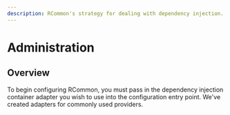 ```yaml
---
description: RCommon's strategy for dealing with dependency injection.
---
```


# Administration

## Overview



To begin configuring RCommon, you must pass in the dependency injection container adapter you wish to use into the configuration entry point. We've created adapters for commonly used providers.
